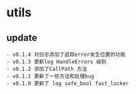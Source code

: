 # utils


## update
    
    - v0.1.4 对日志添加了追踪error发生位置的功能
    - v0.1.3 更新log HandleErrors 级别
    - v0.1.2 添加了CallPath 方法
    - v0.1.1 更新了一些方法和处理bug
    - v0.1.0 更新了 log safe_bool fast_locker
